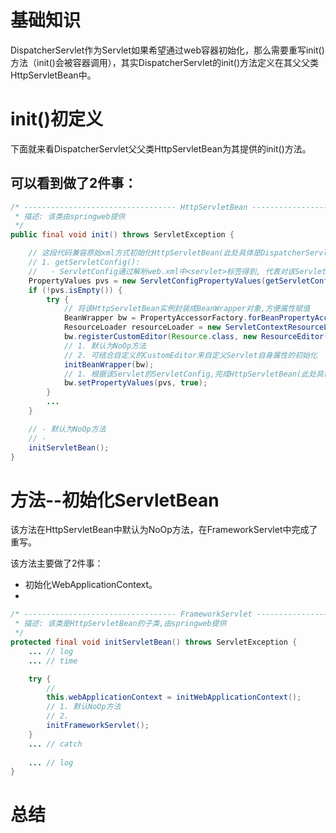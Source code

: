 
# 基础知识

DispatcherServlet作为Servlet如果希望通过web容器初始化，那么需要重写init()方法（init()会被容器调用），其实DispatcherServlet的init()方法定义在其父父类HttpServletBean中。

# init()初定义

下面就来看DispatcherServlet父父类HttpServletBean为其提供的init()方法。

可以看到做了2件事：
- 
```java
/* ---------------------------------- HttpServletBean ----------------------------------
 * 描述: 该类由springweb提供
 */
public final void init() throws ServletException {  

	// 这段代码兼容原始xml方式初始化HttpServletBean(此处具体是DispatcherServlet)
	// 1. getServletConfig(): 
	//   - ServletConfig通过解析web.xml中<servlet>标签得到, 代表对该Servlet初始化时的配置
    PropertyValues pvs = new ServletConfigPropertyValues(getServletConfig(), this.requiredProperties);  
    if (!pvs.isEmpty()) {  
	    try {
		    // 将该HttpServletBean实例封装成BeanWrapper对象,方便属性赋值
            BeanWrapper bw = PropertyAccessorFactory.forBeanPropertyAccess(this);  
            ResourceLoader resourceLoader = new ServletContextResourceLoader(getServletContext());  
            bw.registerCustomEditor(Resource.class, new ResourceEditor(resourceLoader, getEnvironment()));  
            // 1. 默认为NoOp方法
            // 2. 可结合自定义的CustomEditor来自定义Servlet自身属性的初始化
            initBeanWrapper(bw);
            // 1. 根据该Servlet的ServletConfig,完成HttpServletBean(此处具体是DispatcherServlet)的属性赋值
            bw.setPropertyValues(pvs, true);  
        }  
		...
    }  

    // - 默认为NoOp方法
    // - 
    initServletBean();  
}
```
# 方法--初始化ServletBean

该方法在HttpServletBean中默认为NoOp方法，在FrameworkServlet中完成了重写。

该方法主要做了2件事：
- 初始化WebApplicationContext。
- 

```java
/* ---------------------------------- FrameworkServlet ----------------------------------
 * 描述: 该类是HttpServletBean的子类,由springweb提供
 */
protected final void initServletBean() throws ServletException {  
	... // log
    ... // time 

    try {  
	    // 
        this.webApplicationContext = initWebApplicationContext();  
        // 1. 默认NoOp方法
        // 2. 
        initFrameworkServlet();  
    }  
	... // catch
  
	... // log 
}
```

# 总结


